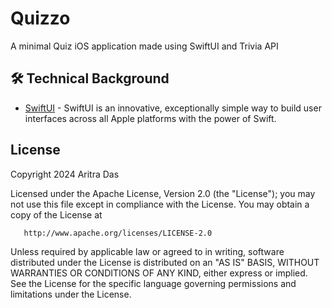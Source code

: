 # Quizzo

A minimal Quiz iOS application made using SwiftUI and Trivia API

## 🛠 Technical Background
- [SwiftUI](https://developer.apple.com/documentation/swiftui/) - SwiftUI is an innovative, exceptionally simple way to build user interfaces across all Apple platforms with the power of Swift.

## License

   Copyright 2024 Aritra Das

   Licensed under the Apache License, Version 2.0 (the "License");
   you may not use this file except in compliance with the License.
   You may obtain a copy of the License at

       http://www.apache.org/licenses/LICENSE-2.0

   Unless required by applicable law or agreed to in writing, software
   distributed under the License is distributed on an "AS IS" BASIS,
   WITHOUT WARRANTIES OR CONDITIONS OF ANY KIND, either express or implied.
   See the License for the specific language governing permissions and
   limitations under the License.

